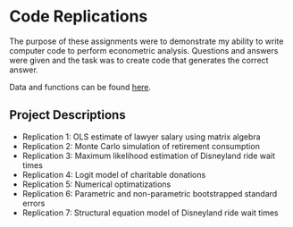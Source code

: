 # Code Replications

The purpose of these assignments were to demonstrate my ability to write computer code to perform
econometric analysis. Questions and answers were given and the task
was to create code that generates the correct answer.

Data and functions can be found [here](https://github.com/samtragesser/Advanced-Econometrics-II/tree/main/data).

## Project Descriptions
* Replication 1: OLS estimate of lawyer salary using matrix algebra
* Replication 2: Monte Carlo simulation of retirement consumption
* Replication 3: Maximum likelihood estimation of Disneyland ride wait times
* Replication 4: Logit model of charitable donations
* Replication 5: Numerical optimatizations
* Replication 6: Parametric and non-parametric bootstrapped standard errors
* Replication 7: Structural equation model of Disneyland ride wait times
